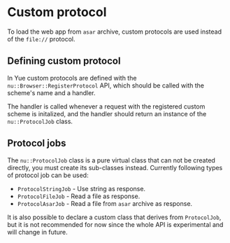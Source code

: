 # Custom protocol

To load the web app from `asar` archive, custom protocols are used instead of
the `file://` protocol.

## Defining custom protocol

In Yue custom protocols are defined with the `nu::Browser::RegisterProtocol`
API, which should be called with the scheme's name and a handler.

The handler is called whenever a request with the registered custom scheme is
initalized, and the handler should return an instance of the `nu::ProtocolJob`
class.

## Protocol jobs

The `nu::ProtocolJob` class is a pure virtual class that can not be created
directly, you must create its sub-classes instead. Currently following types of
protocol job can be used:

* `ProtocolStringJob` - Use string as response.
* `ProtocolFileJob` - Read a file as response.
* `ProtocolAsarJob` - Read a file from `asar` archive as response.

It is also possible to declare a custom class that derives from `ProtocolJob`,
but it is not recommended for now since the whole API is experimental and will
change in future.
